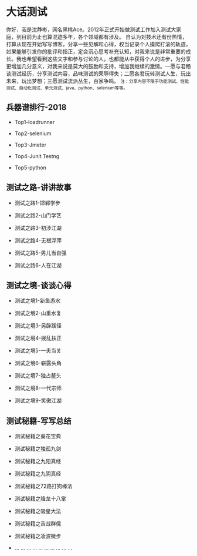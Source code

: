 # 大话测试

你好，我是沈静彬，网名黑桃Ace。2012年正式开始做测试工作加入测试大家庭，到目前为止也算混迹多年，各个领域都有涉及。
自认为对技术还有份热情，打算从现在开始写写博客，分享一些见解和心得，权当记录个人摸爬打滚的轨迹，如果能够引发你的批评和指正，定会沉心思考补充认知，对我来说是非常重要的成长。我也希望看到这些文字和参与讨论的人，也都能从中获得个人的进步，为分享更增加几分意义，对我来说是莫大的鼓励和支持，增加我继续的激情。一愿与君畅谈测试经历，分享测试内容，品味测试的荣辱得失；二愿各君玩转测试人生，玩出未来，玩出梦想；三愿测试流派丛生，百家争鸣。
<small>注：分享内容不限于功能测试、性能测试、自动化测试、单元测试、java、python、selenium等等。</small>

## 兵器谱排行-2018

- Top1-loadrunner

- Top2-selenium

- Top3-Jmeter

- Top4-Junit Testng

- Top5-python

## 测试之路-讲讲故事

- 测试之路1-邯郸学步

- 测试之路2-山门学艺

- 测试之路3-初涉江湖

- 测试之路4-无根浮萍

- 测试之路5-男儿当自强

- 测试之路6-人在江湖

## 测试之境-谈谈心得

- 测试之境1-新鱼游水

- 测试之境2-山重水复

-  测试之境3-另辟蹊径

- 测试之境4-拨乱扶正

- 测试之境5-一夫当关

- 测试之境6-崭露头角

- 测试之境7-独占鳌头

- 测试之境8-一代宗师

- 测试之境9-笑傲江湖

## 测试秘籍-写写总结

- 测试秘籍之葵花宝典

- 测试秘籍之独孤九剑

- 测试秘籍之九阳真经

- 测试秘籍之九阴真经

- 测试秘籍之72路打狗棒法

- 测试秘籍之降龙十八掌

- 测试秘籍之吸星大法

- 测试秘籍之舌战群儒

- 测试秘籍之凌波微步

- ... ... ... ... ... ... ... ... ... ...


